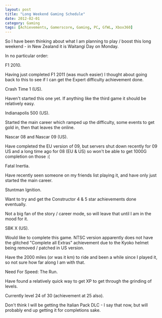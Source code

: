 ```yaml
---
layout: post
title: "Long Weekend Gaming Schedule"
date: 2012-02-01
category: Gaming
tags: [Achievements, Gamerscore, Gaming, PC, GfWL, Xbox360]
---
```


So I have been thinking about what I am planning to play / boost this long weekend - in New Zealand it is Waitangi Day on Monday.

In no particular order:

F1 2010.

Having just completed F1 2011 (was much easier) I thought about going back to this to see if I can get the Expert difficulty achievement done.

Crash Time 1 (US).

Haven't started this one yet.  If anything like the third game it should be relatively easy.

Indianapolis 500 (US).

Started the main career which ramped up the difficulty, some events to get gold in, then that leaves the online.

Nascar 08 and Nascar 09 (US).

Have completed the EU version of 09, but servers shut down recently for 09 US and a long time ago for 08 (EU & US) so won't be able to get 1000G completion on those :(

Fatal Inertia.

Have recently seen someone on my friends list playing it, and have only just started the main career.

Stuntman Ignition.

Want to try and get the Constructor 4 & 5 star achievements done eventually.

Not a big fan of the story / career mode, so will leave that until I am in the mood for it.

SBK X (US).

Would like to complete this game.  NTSC version apparently does not have the glitched "Complete all Extras" achievement due to the Kyoko helmet being removed / patched in US version.

Have the 2000 miles (or was it km) to ride and been a while since I played it, so not sure how far along I am with that.

Need For Speed: The Run.

Have found a relatively quick way to get XP to get through the grinding of levels.

Currently level 24 of 30 (achievement at 25 also).

Don't think I will be getting the Italian Pack DLC - I say that now, but will probably end up getting it for completions sake.